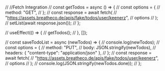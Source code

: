 // //Fetch Integration
// const getTodos = async () => {
// const options = {
// method: "GET",
// };
// const response = await fetch(
// "https://assets.breatheco.de/apis/fake/todos/user/keenerz",
// options
// );
// setList(await response.json());
// };

// useEffect(() => {
// getTodos();
// }, []);

// const saveTodoList = async (newTodos) => {
// console.log(newTodos);
// const options = {
// method: "PUT",
// body: JSON.stringify(newTodos),
// headers: { "content-type": "application/json" },
// };
// const response = await fetch(
// "https://assets.breatheco.de/apis/fake/todos/user/keenerz",
// options
// );
// console.log(JSON.stringify(newTodos.done));
// };
